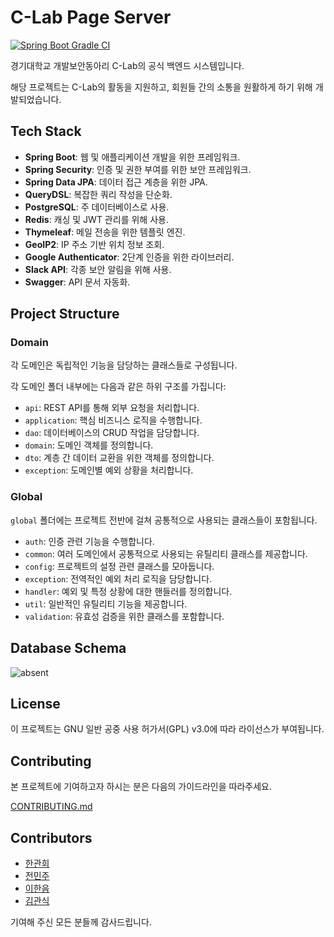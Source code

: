 # C-Lab Page Server

[![Spring Boot Gradle CI](https://github.com/KGU-C-Lab/clab-server/actions/workflows/spring-boot-gradle-ci.yml/badge.svg)](https://github.com/KGU-C-Lab/clab-server/actions/workflows/spring-boot-gradle-ci.yml)

경기대학교 개발보안동아리 C-Lab의 공식 백엔드 시스템입니다.

해당 프로젝트는 C-Lab의 활동을 지원하고, 회원들 간의 소통을 원활하게 하기 위해 개발되었습니다.

## Tech Stack

- **Spring Boot**: 웹 및 애플리케이션 개발을 위한 프레임워크.
- **Spring Security**: 인증 및 권한 부여를 위한 보안 프레임워크.
- **Spring Data JPA**: 데이터 접근 계층을 위한 JPA.
- **QueryDSL**: 복잡한 쿼리 작성을 단순화.
- **PostgreSQL**: 주 데이터베이스로 사용.
- **Redis**: 캐싱 및 JWT 관리를 위해 사용.
- **Thymeleaf**: 메일 전송을 위한 템플릿 엔진.
- **GeoIP2**: IP 주소 기반 위치 정보 조회.
- **Google Authenticator**: 2단계 인증을 위한 라이브러리.
- **Slack API**: 각종 보안 알림을 위해 사용.
- **Swagger**: API 문서 자동화.

## Project Structure

### Domain
각 도메인은 독립적인 기능을 담당하는 클래스들로 구성됩니다.

각 도메인 폴더 내부에는 다음과 같은 하위 구조를 가집니다:

- `api`: REST API를 통해 외부 요청을 처리합니다.
- `application`: 핵심 비즈니스 로직을 수행합니다.
- `dao`: 데이터베이스의 CRUD 작업을 담당합니다.
- `domain`: 도메인 객체를 정의합니다.
- `dto`: 계층 간 데이터 교환을 위한 객체를 정의합니다.
- `exception`: 도메인별 예외 상황을 처리합니다.

### Global
`global` 폴더에는 프로젝트 전반에 걸쳐 공통적으로 사용되는 클래스들이 포함됩니다.

- `auth`: 인증 관련 기능을 수행합니다.
- `common`: 여러 도메인에서 공통적으로 사용되는 유틸리티 클래스를 제공합니다.
- `config`: 프로젝트의 설정 관련 클래스를 모아둡니다.
- `exception`: 전역적인 예외 처리 로직을 담당합니다.
- `handler`: 예외 및 특정 상황에 대한 핸들러를 정의합니다.
- `util`: 일반적인 유틸리티 기능을 제공합니다.
- `validation`: 유효성 검증을 위한 클래스를 포함합니다.

## Database Schema

![absent](https://github.com/KGU-C-Lab/clab-server/assets/85067003/4b8e66ab-f7fc-49b7-85a0-cb27b32a0436)

## License

이 프로젝트는 GNU 일반 공중 사용 허가서(GPL) v3.0에 따라 라이선스가 부여됩니다.

## Contributing

본 프로젝트에 기여하고자 하시는 분은 다음의 가이드라인을 따라주세요.

[CONTRIBUTING.md](CONTRIBUTING.md)

## Contributors

- [한관희](https://github.com/limehee)
- [전민주](https://github.com/mingmingmon)
- [이한음](https://github.com/LeeHanEum)
- [김관식](https://github.com/gwansikk)

기여해 주신 모든 분들께 감사드립니다.

